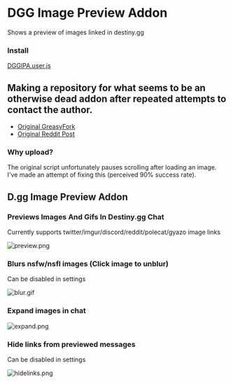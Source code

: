 # DGG Image Preview Addon
Shows a preview of images linked in destiny.gg

### Install
[DGGIPA.user.js](https://github.com/NickMarcha/DGG-IPA/raw/main/DGGIPA.user.js)

## Making a repository for what seems to be an otherwise dead addon after repeated attempts to contact the author.

- [Original GreasyFork](https://greasyfork.org/en/scripts/451719-d-gg-img-preview-addon/code)
- [Original Reddit Post](https://www.reddit.com/r/Destiny/comments/xjnnsx/i_created_a_destinygg_addon_that_allows_you_to/)

### Why upload?
The original script unfortunately pauses scrolling after loading an image. I've made an attempt of fixing this (perceived 90% success rate). 

## D.gg Image Preview Addon

### Previews Images And Gifs In Destiny.gg Chat
Currently supports twitter/imgur/discord/reddit/polecat/gyazo image links

![preview.png](https://i.imgur.com/eXdykuL.png)

### Blurs nsfw/nsfl images (Click image to unblur)
Can be disabled in settings

![blur.gif](https://i.imgur.com/5Wqt1Bj.gif)

### Expand images in chat

![expand.png](https://i.imgur.com/VRL8XSF.png)

### Hide links from previewed messages
Can be disabled in settings

![hidelinks.png](https://i.imgur.com/o6Duit6.png)
